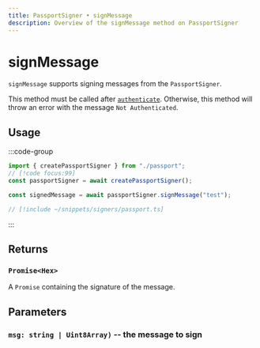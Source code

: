 ```yaml
---
title: PassportSigner • signMessage
description: Overview of the signMessage method on PassportSigner
---
```


# signMessage

`signMessage` supports signing messages from the `PassportSigner`.

This method must be called after [`authenticate`](/packages/aa-signers/passport/authenticate). Otherwise, this method will throw an error with the message `Not Authenticated`.

## Usage

:::code-group

```ts [example.ts]
import { createPassportSigner } from "./passport";
// [!code focus:99]
const passportSigner = await createPassportSigner();

const signedMessage = await passportSigner.signMessage("test");
```

```ts [passport.ts]
// [!include ~/snippets/signers/passport.ts]
```

:::

## Returns

### `Promise<Hex>`

A `Promise` containing the signature of the message.

## Parameters

### `msg: string | Uint8Array)` -- the message to sign
